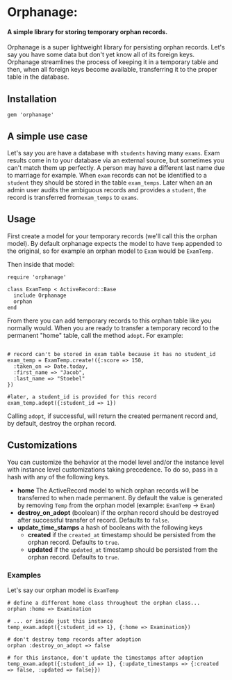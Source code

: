 # Orphanage:
#### A simple library for storing temporary orphan records.

Orphanage is a super lightweight library for persisting orphan records. Let's say you have some data but don't yet know all of its foreign keys. Orphanage streamlines the process of keeping it in a temporary table and then, when all foreign keys become available, transferring it to the proper table in the database.

## Installation

```
gem 'orphanage'
```

## A simple use case

Let's say you are have a database with `students` having many `exams`. Exam results come in to your database via an external source, but sometimes you can't match them up perfectly. A person may have a different last name due to marriage for example. When `exam` records can not be identified to a `student` they should be stored in the table `exam_temps`. Later when an an admin user audits the ambiguous records and provides a `student`, the record is transferred from`exam_temps` to `exams`.


## Usage

First create a model for your temporary records (we'll call this the orphan model). By default orphanage expects the model to have `Temp` appended to the original, so for example an orphan model to `Exam` would be `ExamTemp`.

Then inside that model:
```
require 'orphanage'

class ExamTemp < ActiveRecord::Base
  include Orphanage
  orphan
end
```

From there you can add temporary records to this orphan table like you normally would. When you are ready to transfer a temporary record to the permanent "home" table, call the method `adopt`. For example:

```

# record can't be stored in exam table because it has no student_id
exam_temp = ExamTemp.create!({:score => 150,
  :taken_on => Date.today,
  :first_name => "Jacob",
  :last_name => "Stoebel"
})

#later, a student_id is provided for this record
exam_temp.adopt({:student_id => 1})
```

Calling `adopt`, if successful, will return the created permanent record and, by default, destroy the orphan record.

## Customizations

You can customize the behavior at the model level and/or the instance level with instance level customizations taking precedence. To do so, pass in a hash with any of the following keys.

 - __home__ The ActiveRecord model to which orphan records will be transferred to when made permanent. By default the value is generated by removing `Temp` from the orphan model (example: `ExamTemp` -> `Exam`)
 - __destroy_on_adopt__ (boolean) if the orphan record should be destroyed after successful transfer of record. Defaults to `false`.
 - __update_time_stamps__ a hash of booleans with the following keys
    - __created__ if the `created_at` timestamp should be persisted from the orphan record. Defaults to `true`.
    - __updated__ if the `updated_at` timestamp should be persisted from the orphan record. Defaults to `true`.

### Examples

Let's say our orphan model is `ExamTemp`

```
# define a different home class throughout the orphan class...
orphan :home => Examination

# ... or inside just this instance
temp_exam.adopt({:student_id => 1}, {:home => Examination})

# don't destroy temp records after adoption
orphan :destroy_on_adopt => false

# for this instance, don't update the timestamps after adoption
temp_exam.adopt({:student_id => 1}, {:update_timestamps => {:created => false, :updated => false}})

```

